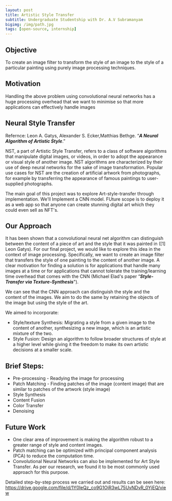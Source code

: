 ```yaml
---
layout: post
title: Artistic Style Transfer
subtitle: Undergraduate Studentship with Dr. A.V Subramanyam
bigimg: /img/path.jpg
tags: [open-source, internship]
---
```


## Objective
To create an image filter to transform the style of an image to the style of a particular painting using purely image processing techniques. 

## Motivation
Handling the above problem using convolutional neural networks has a huge processing overhead that we want to minimise so that more applications can effectively handle images

## Neural Style Transfer

Refernce: Leon A. Gatys, Alexander S. Ecker,Matthias Bethge. “**_A Neural Algorithm of Artistic Style_**.”

NST, a part of Artistic Style Transfer, refers to a class of software algorithms that manipulate digital images, or videos, in order to adopt the appearance or visual style of another image. NST algorithms are characterized by their use of deep neural networks for the sake of image transformation. Popular use cases for NST are the creation of artificial artwork from photographs, for example by transferring the appearance of famous paintings to user-supplied photographs.

The main goal of this project was to explore Art-style-transfer through implementation. We'll Implement a CNN model. FUture scope is to deploy it as a web app so that anyone can create stunning digital art which they could even sell as NFT's.

## Our Approach

It has been shown that a convolutional neural net algorithm can distinguish between the content of a piece of art and the style that it was painted in ([1] Leon Gatys). For our final project, we would like to explore this idea in the context of image processing. Specifically, we want to create an image filter that transfers the style of one painting to the content of another image. A clear motivation for finding a solution is for applications that handle many images at a time or for applications that cannot tolerate the training/learning time overhead that comes with the CNN (Michael Elad's paper “**_Style-Transfer via Texture-Synthesis_**").

We can see that the CNN approach can distinguish the style and the content of the images. We aim to do the same by retaining the objects of the image but using the style of the art.

We aimed to incorporate:

- Style/texture Synthesis: Migrating a style from a given image to the content of another, synthesizing a
new image, which is an artistic mixture of the two.
- Style Fusion: Design an algorithm to follow broader structures of style at a higher level while giving it
the freedom to make its own artistic decisions at a smaller scale.

## Brief Steps:
- Pre-processing - Readying the image for processing
- Patch Matching - Finding patches of the image (content image) that are similar to patches of the
artwork (style image)
- Style Synthesis
- Content Fusion
- Color Transfer
- Denoising

## Future Work
- One clear area of improvement is making the algorithm robust to a greater
range of style and content images.
- Patch matching can be optimized with principal component analysis (PCA) to
reduce the computation time.
- Convolutional Neural Networks can also be implemented for Art Style Transfer.
As per our research, we found it to be most commonly used approach for this
purpose.

Detailed step-by-step process we carried out and results can be seen here: https://drive.google.com/file/d/1Y0IeQz_co9G1OjR3wL75UvNDvR_0YjEQ/view
